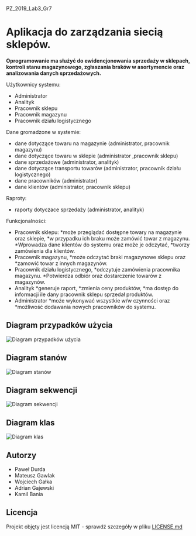 PZ_2019_Lab3_Gr7

# Aplikacja do zarządzania siecią sklepów.

**Oprogramowanie ma służyć do ewidencjonowania sprzedaży w sklepach, kontroli stanu magazynowego, zgłaszania braków w asortymencie oraz analizowania danych sprzedażowych.**

Użytkownicy systemu:
  * Administrator
  * Analityk
  * Pracownik sklepu
  * Pracownik magazynu
  * Pracownik działu logistycznego

Dane gromadzone w systemie:
  * dane dotyczące towaru na magazynie (administrator, pracownik magazynu)
  * dane dotyczące towaru w sklepie (administrator ,pracownik sklepu)
  * dane sprzedażowe (administrator, analityk)
  * dane dotyczące transportu towarów (administrator, pracownik działu logistycznego)
  * dane pracowników (administrator)
  * dane klientów (administrator, pracownik sklepu)

Raproty:
  * raporty dotyczace sprzedaży (administrator, analityk)
  
Funkcjonalności:
  * Pracownik sklepu:
    *może przeglądać dostępne towary na magazynie oraz sklepie, 
    *w przypadku ich braku może zamówić towar z magazynu. 
    *Wprowadza dane klientów do systemu oraz może je odczytać, 
    *tworzy zamówienia dla klientów.
  * Pracownik magazynu, 
    *może odczytać braki magazynowe sklepu oraz 
    *zamowić towar z innych magazynów.
  * Pracownik działu logistycznego, 
    *odczytuje zamówienia pracownika magazynu. 
    *Potwierdza odbiór oraz dostarczenie towarów z magazynów.
  * Analityk 
    *generuje raport, 
    *zmienia ceny produktów, 
    *ma dostęp do informacji ile dany pracownik sklepu sprzedał produktów.
  * Administrator 
    *może wykonywać wszystkie w/w czynności oraz 
    *możliwość dodawania nowych pracowników do systemu.
    
## Diagram przypadków użycia
![Diagram przypadków użycia](https://github.com/mjochab/PZ_2019_Lab3_Gr7/blob/master/diagramy/usecase%20diagram1.png)
## Diagram stanów
![Diagram stanów](https://github.com/mjochab/PZ_2019_Lab3_Gr7/blob/master/diagramy/state%20diagram.png)
## Diagram sekwencji
![Diagram sekwencji](https://github.com/mjochab/PZ_2019_Lab3_Gr7/blob/master/diagramy/sequence%20diagram.png)
## Diagram klas  
![Diagram klas](https://github.com/mjochab/PZ_2019_Lab3_Gr7/blob/master/diagramy/class%20diagram.png)



  
## Autorzy
* Paweł Durda
* Mateusz Gawlak
* Wojciech Gałka
* Adrian Gajewski
* Kamil Bania

## Licencja

Projekt objęty jest licencją MIT - sprawdź szczegóły w pliku [LICENSE.md](google.pl)

